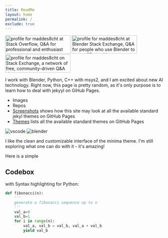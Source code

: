 ```yaml
---
title: ReadMe
layout: home
permalink: /
exclude: true
---
```


<a href="https://stackoverflow.com/users/20124484/maddes8cht"><img src="https://stackoverflow.com/users/flair/20124484.png" width="208" height="58" alt="profile for maddes8cht at Stack Overflow, Q&amp;A for professional and enthusiast programmers" title="profile for maddes8cht at Stack Overflow, Q&amp;A for professional and enthusiast programmers"></a>
<a href="https://blender.stackexchange.com/users/156877/maddes8cht"><img src="https://blender.stackexchange.com/users/flair/156877.png" width="208" height="58" alt="profile for maddes8cht at Blender Stack Exchange, Q&amp;A for people who use Blender to create 3D graphics, animations, or games" title="profile for maddes8cht at Blender Stack Exchange, Q&amp;A for people who use Blender to create 3D graphics, animations, or games"></a>
<a href="https://stackexchange.com/users/26485911"><img src="https://stackexchange.com/users/flair/26485911.png" width="208" height="58" alt="profile for maddes8cht on Stack Exchange, a network of free, community-driven Q&amp;A sites" title="profile for maddes8cht on Stack Exchange, a network of free, community-driven Q&amp;A sites"></a>

I work with Blender, Python, C++ with msys2, and I am excited about new AI technology.
Right now, this page is pretty random, as it's only purpose is to learn how to deal with jekyyl on GiHub Pages.
* Images
* Repos
* [Screenshots](Screenshots.md) shows how this site may look at all the available standard jekyl themes on GitHub Pages
* [Themes](Themes.md) lists all the available standard themes on GitHub Pages

![vscode](https://source.unsplash.com/800x90/?vscode)
![blender](https://source.unsplash.com/800x110/?blender3d)

I like the clean and customizable interface of the minima theme. I'm still exploring what one can do with it - it's amazing!

Here is a simple 
## Codebox
with Syntax highlighting for Python:
```python
def fibonacci(n):
    '''
    generate a fibonacci sequence up to n
    '''
    val_a=0
    val_b=1
    for i in range(n):
        val_a, val_b = val_b, val_a + val_b
        yield val_b
```
